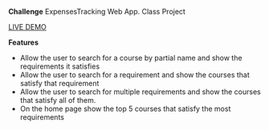 **Challenge**
ExpensesTracking Web App.
Class Project

[LIVE DEMO]()

**Features**
* Allow the user to search for a course by partial name and show the requirements it satisfies
* Allow the user to search for a requirement and show the courses that satisfy that requirement
* Allow the user to search for multiple requirements and show the courses that satisfy all of them.
* On the home page show the top 5 courses that satisfy the most requirements

